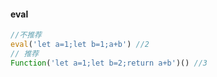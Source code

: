 #### eval

```js
//不推荐
eval('let a=1;let b=1;a+b') //2
// 推荐
Function('let a=1;let b=2;return a+b')() //3
```

